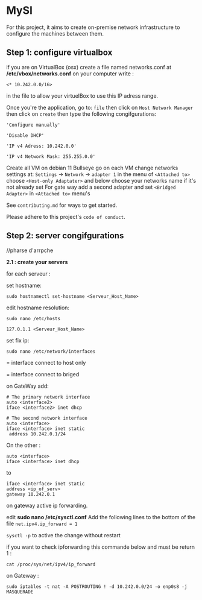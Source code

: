 # MySI

For this project, it aims to create on-premise network infrastructure to configure the machines between them.

## Step 1: configure virtualbox

if you are on VirtualBox (osx) create a file named networks.conf at **/etc/vbox/networks.conf** on your computer write :

`<* 10.242.0.0/16>`

in the file to allow your virtuelBox to use this IP adress range.

Once you're the application, go to: `file` then click on `Host Network Manager`
then click on `create` then type the following congifgurations:

```
'Configure manually'

'Disable DHCP'

'IP v4 Adress: 10.242.0.0'

'IP v4 Network Mask: 255.255.0.0'
```

Create all VM on debian 11 Bullseye
go on each VM
change networks settings at: `Settings` -> `Network` -> `adapter 1`
in the menu of `<Attached to>` choose `<Host-only Adaptater>` and below choose your networks name if it's not already set
For gate way add a second adapter and set `<Bridged Adapter>` in `<Attached to>` menu's

See `contributing.md` for ways to get started.

Please adhere to this project's `code of conduct`.

## Step 2: server congifgurations

//pharse d'arrpche

**2.1 : create your servers**

for each serveur :

set hostname:

```
sudo hostnamectl set-hostname <Serveur_Host_Name>
```

edit hostname resolution:

```
sudo nano /etc/hosts
```

`127.0.1.1 <Serveur_Host_Name>`

set fix ip:

```
sudo nano /etc/network/interfaces
```

**<interface>** = interface connect to host only

**<interface2>** = interface connect to briged

on GateWay add:

```
# The primary network interface
auto <interface2>
iface <interface2> inet dhcp

# The second network interface
auto <interface>
iface <interface> inet static
 address 10.242.0.1/24
```

On the other :

```
auto <interface>
iface <interface> inet dhcp
```

to

```
iface <interface> inet static
address <ip_of_serv>
gateway 10.242.0.1
```

on gateway active ip forwarding.

edit **sudo nano /etc/sysctl.conf**
Add the following lines to the bottom of the file
`net.ipv4.ip_forward = 1`

`sysctl -p` to active the change without restart

if you want to check ipforwarding this commande below and must be return 1 :

```
cat /proc/sys/net/ipv4/ip_forward
```

on Gateway :

```
sudo iptables -t nat -A POSTROUTING ! -d 10.242.0.0/24 -o enp0s8 -j MASQUERADE
```
